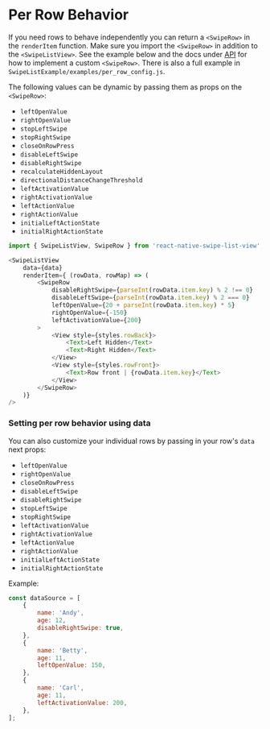 # Per Row Behavior

If you need rows to behave independently you can return a ```<SwipeRow>``` in the ```renderItem``` function. Make sure you import the ```<SwipeRow>``` in addition to the ```<SwipeListView>```. See the example below and the docs under [API](https://github.com/jemise111/react-native-swipe-list-view#API) for how to implement a custom ```<SwipeRow>```. There is also a full example in ```SwipeListExample/examples/per_row_config.js```.

The following values can be dynamic by passing them as props on the ```<SwipeRow>```:
 * ```leftOpenValue```
 * ```rightOpenValue```
 * ```stopLeftSwipe```
 * ```stopRightSwipe```
 * ```closeOnRowPress```
 * ```disableLeftSwipe```
 * ```disableRightSwipe```
 * ```recalculateHiddenLayout```
 * ```directionalDistanceChangeThreshold```
 * ```leftActivationValue```
 * ```rightActivationValue```
 * ```leftActionValue```
 * ```rightActionValue```
 * ```initialLeftActionState```
 * ```initialRightActionState```

```javascript
import { SwipeListView, SwipeRow } from 'react-native-swipe-list-view';

<SwipeListView
    data={data}
    renderItem={ (rowData, rowMap) => (
        <SwipeRow
            disableRightSwipe={parseInt(rowData.item.key) % 2 !== 0}
            disableLeftSwipe={parseInt(rowData.item.key) % 2 === 0}
            leftOpenValue={20 + parseInt(rowData.item.key) * 5}
            rightOpenValue={-150}
            leftActivationValue={200}
        >
            <View style={styles.rowBack}>
                <Text>Left Hidden</Text>
                <Text>Right Hidden</Text>
            </View>
            <View style={styles.rowFront}>
                <Text>Row front | {rowData.item.key}</Text>
            </View>
        </SwipeRow>
    )}
/>
```

### Setting per row behavior using data

You can also customize your individual rows by passing in your row's `data` next props:
 * ```leftOpenValue```
 * ```rightOpenValue```
 * ```closeOnRowPress```
 * ```disableLeftSwipe```
 * ```disableRightSwipe```
 * ```stopLeftSwipe```
 * ```stopRightSwipe```
 * ```leftActivationValue```
 * ```rightActivationValue```
 * ```leftActionValue```
 * ```rightActionValue```
 * ```initialLeftActionState```
 * ```initialRightActionState```

Example:
```javascript
const dataSource = [
    {
        name: 'Andy',
        age: 12,
        disableRightSwipe: true,
    },
    {
        name: 'Betty',
        age: 11,
        leftOpenValue: 150,
    },
    {
        name: 'Carl',
        age: 11,
        leftActivationValue: 200,
    },
];
```

